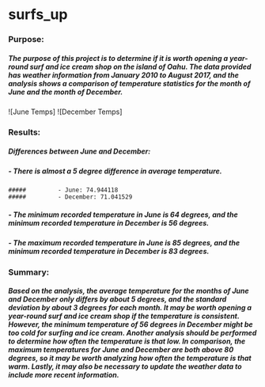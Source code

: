 # surfs_up


### Purpose:
##### The purpose of this project is to determine if it is worth opening a year-round surf and ice cream shop on the island of Oahu. The data provided has weather information from January 2010 to August 2017, and the analysis shows a comparison of temperature statistics for the month of June and the month of December.


![June Temps]
![December Temps]

### Results:
##### Differences between June and December:
##### - There is almost a 5 degree difference in average temperature.
    #####         - June: 74.944118
    #####         - December: 71.041529
##### - The minimum recorded temperature in June is 64 degrees, and the minimum recorded temperature in December is 56 degrees.
##### - The maximum recorded temperature in June is 85 degrees, and the minimum recorded temperature in December is 83 degrees.


### Summary:
##### Based on the analysis, the average temperature for the months of June and December only differs by about 5 degrees, and the standard deviation by about 3 degrees for each month. It may be worth opening a year-round surf and ice cream shop if the temperature is consistent. However, the minimum temperature of 56 degrees in December might be too cold for surfing and ice cream. Another analysis should be performed to determine how often the temperature is that low. In comparison, the maximum temperatures for June and December are both above 80 degrees, so it may be worth analyzing how often the temperature is that warm. Lastly, it may also be necessary to update the weather data to include more recent information.